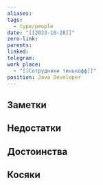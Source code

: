 ```yaml
---
aliases: 
tags:
  - type/people
date: "[[2023-10-28]]"
zero-link: 
parents: 
linked: 
telegram: 
work place:
  - "[[Сотрудники тинькофф]]"
position: Java Developer
---
```

## Заметки
## Недостатки


## Достоинства


## Косяки